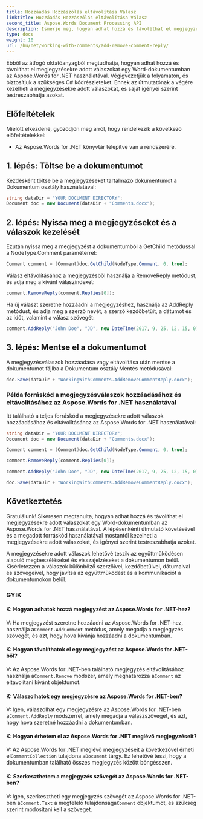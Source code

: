 ```yaml
---
title: Hozzáadás Hozzászólás eltávolítása Válasz
linktitle: Hozzáadás Hozzászólás eltávolítása Válasz
second_title: Aspose.Words Document Processing API
description: Ismerje meg, hogyan adhat hozzá és távolíthat el megjegyzésekre adott válaszokat Word-dokumentumokban az Aspose.Words for .NET használatával.
type: docs
weight: 10
url: /hu/net/working-with-comments/add-remove-comment-reply/
---
```


Ebből az átfogó oktatóanyagból megtudhatja, hogyan adhat hozzá és távolíthat el megjegyzésekre adott válaszokat egy Word-dokumentumban az Aspose.Words for .NET használatával. Végigvezetjük a folyamaton, és biztosítjuk a szükséges C# kódrészleteket. Ennek az útmutatónak a végére kezelheti a megjegyzésekre adott válaszokat, és saját igényei szerint testreszabhatja azokat.

## Előfeltételek
Mielőtt elkezdené, győződjön meg arról, hogy rendelkezik a következő előfeltételekkel:
- Az Aspose.Words for .NET könyvtár telepítve van a rendszerére.

## 1. lépés: Töltse be a dokumentumot
Kezdésként töltse be a megjegyzéseket tartalmazó dokumentumot a Dokumentum osztály használatával:

```csharp
string dataDir = "YOUR DOCUMENT DIRECTORY";
Document doc = new Document(dataDir + "Comments.docx");
```

## 2. lépés: Nyissa meg a megjegyzéseket és a válaszok kezelését
Ezután nyissa meg a megjegyzést a dokumentumból a GetChild metódussal a NodeType.Comment paraméterrel:

```csharp
Comment comment = (Comment)doc.GetChild(NodeType.Comment, 0, true);
```

Válasz eltávolításához a megjegyzésből használja a RemoveReply metódust, és adja meg a kívánt válaszindexet:

```csharp
comment.RemoveReply(comment.Replies[0]);
```

Ha új választ szeretne hozzáadni a megjegyzéshez, használja az AddReply metódust, és adja meg a szerző nevét, a szerző kezdőbetűit, a dátumot és az időt, valamint a válasz szövegét:

```csharp
comment.AddReply("John Doe", "JD", new DateTime(2017, 9, 25, 12, 15, 0), "New reply");
```

## 3. lépés: Mentse el a dokumentumot
A megjegyzésválaszok hozzáadása vagy eltávolítása után mentse a dokumentumot fájlba a Dokumentum osztály Mentés metódusával:

```csharp
doc.Save(dataDir + "WorkingWithComments.AddRemoveCommentReply.docx");
```

### Példa forráskód a megjegyzésválaszok hozzáadásához és eltávolításához az Aspose.Words for .NET használatával
Itt található a teljes forráskód a megjegyzésekre adott válaszok hozzáadásához és eltávolításához az Aspose.Words for .NET használatával:

```csharp
string dataDir = "YOUR DOCUMENT DIRECTORY";
Document doc = new Document(dataDir + "Comments.docx");

Comment comment = (Comment)doc.GetChild(NodeType.Comment, 0, true);

comment.RemoveReply(comment.Replies[0]);

comment.AddReply("John Doe", "JD", new DateTime(2017, 9, 25, 12, 15, 0), "New reply");

doc.Save(dataDir + "WorkingWithComments.AddRemoveCommentReply.docx");
```

## Következtetés
Gratulálunk! Sikeresen megtanulta, hogyan adhat hozzá és távolíthat el megjegyzésekre adott válaszokat egy Word-dokumentumban az Aspose.Words for .NET használatával. A lépésenkénti útmutató követésével és a megadott forráskód használatával mostantól kezelheti a megjegyzésekre adott válaszokat, és igényei szerint testreszabhatja azokat.

A megjegyzésekre adott válaszok lehetővé teszik az együttműködésen alapuló megbeszéléseket és visszajelzéseket a dokumentumon belül. Kísérletezzen a válaszok különböző szerzőivel, kezdőbetűivel, dátumaival és szövegeivel, hogy javítsa az együttműködést és a kommunikációt a dokumentumokon belül.

### GYIK

#### K: Hogyan adhatok hozzá megjegyzést az Aspose.Words for .NET-hez?

 V: Ha megjegyzést szeretne hozzáadni az Aspose.Words for .NET-hez, használja a`Comment.AddComment` metódus, amely megadja a megjegyzés szövegét, és azt, hogy hova kívánja hozzáadni a dokumentumban.

#### K: Hogyan távolíthatok el egy megjegyzést az Aspose.Words for .NET-ből?

V: Az Aspose.Words for .NET-ben található megjegyzés eltávolításához használja a`Comment.Remove` módszer, amely meghatározza a`Comment` az eltávolítani kívánt objektumot.

#### K: Válaszolhatok egy megjegyzésre az Aspose.Words for .NET-ben?

 V: Igen, válaszolhat egy megjegyzésre az Aspose.Words for .NET-ben a`Comment.AddReply` módszerrel, amely megadja a válaszszöveget, és azt, hogy hova szeretné hozzáadni a dokumentumban.

#### K: Hogyan érhetem el az Aspose.Words for .NET meglévő megjegyzéseit?

 V: Az Aspose.Words for .NET meglévő megjegyzéseit a következővel érheti el`CommentCollection` tulajdona a`Document` tárgy. Ez lehetővé teszi, hogy a dokumentumban található összes megjegyzés között böngésszen.

#### K: Szerkeszthetem a megjegyzés szövegét az Aspose.Words for .NET-ben?

 V: Igen, szerkesztheti egy megjegyzés szövegét az Aspose.Words for .NET-ben a`Comment.Text` a megfelelő tulajdonsága`Comment` objektumot, és szükség szerint módosítani kell a szöveget.